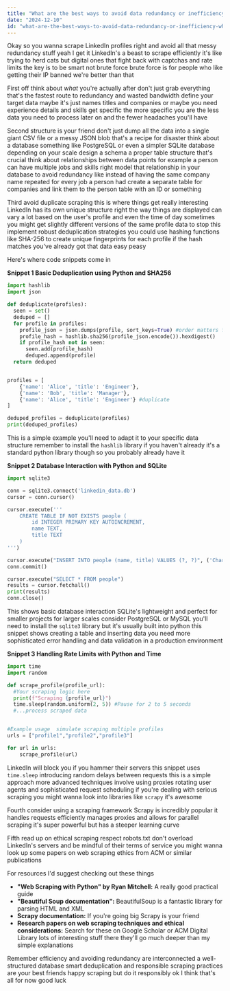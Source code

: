 ```yaml
---
title: "What are the best ways to avoid data redundancy or inefficiency when scraping LinkedIn profiles in bulk?"
date: "2024-12-10"
id: "what-are-the-best-ways-to-avoid-data-redundancy-or-inefficiency-when-scraping-linkedin-profiles-in-bulk"
---
```


Okay so you wanna scrape LinkedIn profiles right and avoid all that messy redundancy stuff  yeah I get it  LinkedIn's a beast to scrape efficiently  it's like trying to herd cats but digital ones that fight back with captchas and rate limits  the key is to be smart not brute force  brute force is for people who like getting their IP banned  we're better than that


First off think about *what* you're actually after  don't just grab everything  that's the fastest route to redundancy and wasted bandwidth  define your target data  maybe it's just names titles and companies  or maybe you need experience details and skills  get specific  the more specific you are the less data you need to process later on and the fewer headaches you'll have


Second  structure is your friend  don't just dump all the data into a single giant CSV file or a messy JSON blob  that's a recipe for disaster  think about a database  something like PostgreSQL or even a simpler SQLite database depending on your scale  design a schema a proper table structure  that's crucial  think about relationships between data points  for example a person can have multiple jobs and skills right  model that relationship in your database to avoid redundancy  like instead of having the same company name repeated for every job a person had create a separate table for companies and link them to the person table with an ID or something


Third  avoid duplicate scraping  this is where things get really interesting  LinkedIn has its own unique structure right  the way things are displayed can vary a lot based on the user's profile and even the time of day  sometimes you might get slightly different versions of the same profile data  to stop this implement robust deduplication strategies  you could use hashing functions like SHA-256 to create unique fingerprints for each profile  if the hash matches you've already got that data  easy peasy


Here's where code snippets come in


**Snippet 1  Basic Deduplication using Python and SHA256**

```python
import hashlib
import json

def deduplicate(profiles):
  seen = set()
  deduped = []
  for profile in profiles:
    profile_json = json.dumps(profile, sort_keys=True) #order matters for consistent hash
    profile_hash = hashlib.sha256(profile_json.encode()).hexdigest()
    if profile_hash not in seen:
      seen.add(profile_hash)
      deduped.append(profile)
  return deduped


profiles = [
    {'name': 'Alice', 'title': 'Engineer'},
    {'name': 'Bob', 'title': 'Manager'},
    {'name': 'Alice', 'title': 'Engineer'} #duplicate
]

deduped_profiles = deduplicate(profiles)
print(deduped_profiles)
```



This is a simple example you'll need to adapt it to your specific data structure  remember to install the `hashlib` library if you haven't already  it's a standard python library though so you probably already have it


**Snippet 2  Database Interaction with Python and SQLite**

```python
import sqlite3

conn = sqlite3.connect('linkedin_data.db')
cursor = conn.cursor()

cursor.execute('''
    CREATE TABLE IF NOT EXISTS people (
        id INTEGER PRIMARY KEY AUTOINCREMENT,
        name TEXT,
        title TEXT
    )
''')

cursor.execute("INSERT INTO people (name, title) VALUES (?, ?)", ('Charlie', 'Data Scientist'))
conn.commit()

cursor.execute("SELECT * FROM people")
results = cursor.fetchall()
print(results)
conn.close()

```

This shows basic database interaction  SQLite's lightweight and perfect for smaller projects  for larger scales consider PostgreSQL or MySQL  you'll need to install the `sqlite3` library but it's usually built into python  this snippet shows creating a table and inserting data  you need more sophisticated error handling and data validation in a production environment


**Snippet 3  Handling Rate Limits with Python and Time**

```python
import time
import random

def scrape_profile(profile_url):
  #Your scraping logic here
  print(f"Scraping {profile_url}")
  time.sleep(random.uniform(2, 5)) #Pause for 2 to 5 seconds
  #...process scraped data


#Example usage  simulate scraping multiple profiles
urls = ["profile1","profile2","profile3"]

for url in urls:
    scrape_profile(url)

```

LinkedIn will block you if you hammer their servers  this snippet uses `time.sleep`  introducing random delays between requests  this is a simple approach more advanced techniques involve using proxies rotating user agents and sophisticated request scheduling  if you're dealing with serious scraping you might wanna look into libraries like `scrapy` it's awesome


Fourth  consider using a scraping framework  Scrapy is incredibly popular it handles requests efficiently manages proxies and allows for parallel scraping  it's super powerful but has a steeper learning curve


Fifth  read up on ethical scraping  respect robots.txt  don't overload LinkedIn's servers and be mindful of their terms of service  you might wanna look up some papers on web scraping ethics from ACM or similar publications


For resources  I'd suggest checking out these things


*   **"Web Scraping with Python" by Ryan Mitchell:**  A really good practical guide
*   **"Beautiful Soup documentation":** BeautifulSoup is a fantastic library for parsing HTML and XML
*   **Scrapy documentation:**  If you're going big Scrapy is your friend
*   **Research papers on web scraping techniques and ethical considerations:** Search for these on Google Scholar or ACM Digital Library  lots of interesting stuff there  they'll go much deeper than my simple explanations


Remember  efficiency and avoiding redundancy are interconnected  a well-structured database  smart deduplication and responsible scraping practices are your best friends  happy scraping  but do it responsibly  ok  I think that's all for now  good luck
